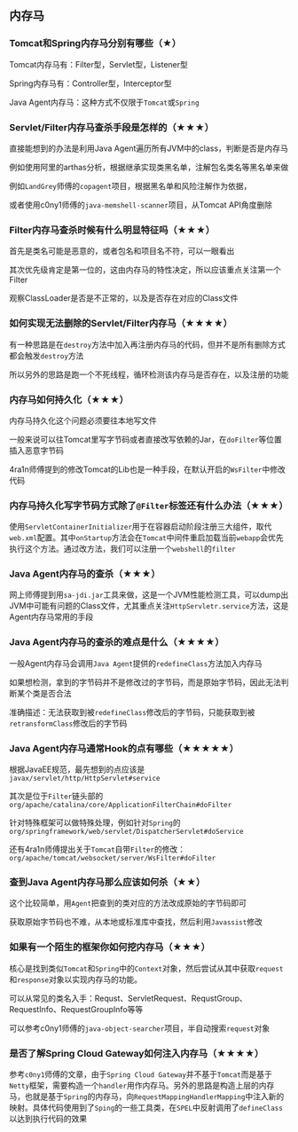 ## 内存马

### Tomcat和Spring内存马分别有哪些（★）

Tomcat内存马有：Filter型，Servlet型，Listener型

Spring内存马有：Controller型，Interceptor型

Java Agent内存马：这种方式不仅限于`Tomcat`或`Spring`



### Servlet/Filter内存马查杀手段是怎样的（★★★）

直接能想到的办法是利用Java Agent遍历所有JVM中的class，判断是否是内存马

例如使用阿里的arthas分析，根据继承实现类黑名单，注解包名类名等黑名单来做

例如`LandGrey`师傅的`copagent`项目，根据黑名单和风险注解作为依据，

或者使用c0ny1师傅的`java-memshell-scanner`项目，从Tomcat API角度删除



### Filter内存马查杀时候有什么明显特征吗（★★★）

首先是类名可能是恶意的，或者包名和项目名不符，可以一眼看出

其次优先级肯定是第一位的，这由内存马的特性决定，所以应该重点关注第一个Filter

观察ClassLoader是否是不正常的，以及是否存在对应的Class文件



### 如何实现无法删除的Servlet/Filter内存马（★★★★）

有一种思路是在`destroy`方法中加入再注册内存马的代码，但并不是所有删除方式都会触发`destroy`方法

所以另外的思路是跑一个不死线程，循环检测该内存马是否存在，以及注册的功能



### 内存马如何持久化（★★★）

内存马持久化这个问题必须要往本地写文件

一般来说可以往Tomcat里写字节码或者直接改写依赖的Jar，在`doFilter`等位置插入恶意字节码

4ra1n师傅提到的修改Tomcat的Lib也是一种手段，在默认开启的`WsFilter`中修改代码



### 内存马持久化写字节码方式除了`@Filter`标签还有什么办法（★★★）

使用`ServletContainerInitializer`用于在容器启动阶段注册三大组件，取代`web.xml`配置。其中`onStartup`方法会在`Tomcat`中间件重启加载当前`webapp`会优先执行这个方法。通过改方法，我们可以注册一个`webshell`的`filter`



### Java Agent内存马的查杀（★★★）

网上师傅提到用`sa-jdi.jar`工具来做，这是一个JVM性能检测工具，可以dump出JVM中可能有问题的Class文件，尤其重点关注`HttpServletr.service`方法，这是Agent内存马常用的手段



### Java Agent内存马的查杀的难点是什么（★★★★）

一般Agent内存马会调用`Java Agent`提供的`redefineClass`方法加入内存马

如果想检测，拿到的字节码并不是修改过的字节码，而是原始字节码，因此无法判断某个类是否合法

准确描述：无法获取到被`redefineClass`修改后的字节码，只能获取到被`retransformClass`修改后的字节码


### Java Agent内存马通常Hook的点有哪些（★★★★★）

根据JavaEE规范，最先想到的点应该是`javax/servlet/http/HttpServlet#service`

其次是位于`Filter`链头部的`org/apache/catalina/core/ApplicationFilterChain#doFilter`

针对特殊框架可以做特殊处理，例如针对`Spring`的`org/springframework/web/servlet/DispatcherServlet#doService`

还有4ra1n师傅提出关于`Tomcat`自带`Filter`的修改：`org/apache/tomcat/websocket/server/WsFilter#doFilter`



### 查到Java Agent内存马那么应该如何杀（★★）

这个比较简单，用`Agent`把查到的类对应的方法改成原始的字节码即可

获取原始字节码也不难，从本地或标准库中查找，然后利用`Javassist`修改



### 如果有一个陌生的框架你如何挖内存马（★★★）

核心是找到类似`Tomcat`和`Spring`中的`Context`对象，然后尝试从其中获取`request`和`response`对象以实现内存马的功能。

可以从常见的类名入手：Requst、ServletRequest、RequstGroup、RequestInfo、RequestGroupInfo等等

可以参考c0ny1师傅的`java-object-searcher`项目，半自动搜索`request`对象



### 是否了解Spring Cloud Gateway如何注入内存马（★★★★）

参考`c0ny1`师傅的文章，由于`Spring Cloud Gateway`并不基于`Tomcat`而是基于`Netty`框架，需要构造一个`handler`用作内存马。另外的思路是构造上层的内存马，也就是基于`Spring`的内存马，向`RequestMappingHandlerMapping`中注入新的映射。具体代码使用到了`Sping`的一些工具类，在`SPEL`中反射调用了`defineClass`以达到执行代码的效果